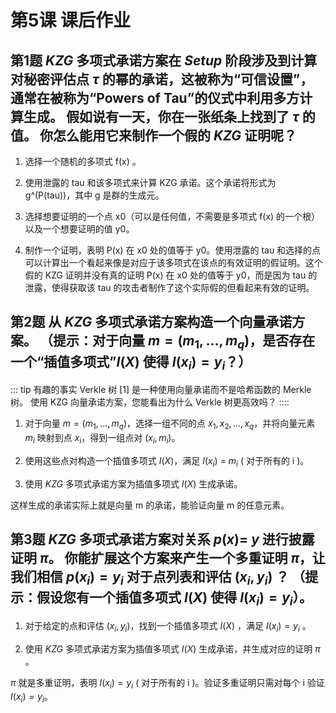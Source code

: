 # 第5课 课后作业

## 第1题 $KZG$ 多项式承诺方案在 $Setup$ 阶段涉及到计算对秘密评估点 $\tau$ 的幂的承诺，这被称为“可信设置”，通常在被称为“Powers of Tau”的仪式中利用多方计算生成。 假如说有一天，你在一张纸条上找到了 $\tau$ 的值。 你怎么能用它来制作一个假的 $KZG$ 证明呢？

1. 选择一个随机的多项式 f(x) 。

2. 使用泄露的 tau 和该多项式来计算 KZG 承诺。这个承诺将形式为 g^(P(tau))，其中 g 是群的生成元。

3. 选择想要证明的一个点 x0（可以是任何值，不需要是多项式 f(x) 的一个根）以及一个想要证明的值 y0。

4. 制作一个证明，表明 P(x) 在 x0 处的值等于 y0。使用泄露的 tau 和选择的点可以计算出一个看起来像是对应于该多项式在该点的有效证明的假证明。这个假的 KZG 证明并没有真的证明 P(x) 在 x0 处的值等于 y0，而是因为 tau 的泄露，使得获取该 tau 的攻击者制作了这个实际假的但看起来有效的证明。


## 第2题 从 $KZG$ 多项式承诺方案构造一个**向量承诺方案**。 （提示：对于向量 $m=\left(m_{1}, \ldots, m_{q}\right)$，是否存在一个“插值多项式”$I(X)$ 使得 $I\left(x_{i}\right)=y_{i}$？）
::: tip 有趣的事实
Verkle 树 [1] 是一种使用向量承诺而不是哈希函数的 Merkle 树。 使用 KZG 向量承诺方案，您能看出为什么 Verkle 树更高效吗？
::::

1. 对于向量 $m =\left(m_{1}, ..., m_{q}\right)$，选择一组不同的点 $x_{1}, x_{2}, ..., x_{q}$，并将向量元素 $m_{i}$ 映射到点 $x_{i}$，得到一组点对 $\left(x_{i}, m_{i}\right)$。

2. 使用这些点对构造一个插值多项式 $I(X)$，满足 $I\left(x_{i}\right)$ = $m_{i}$ ( 对于所有的 i )。

3. 使用 $KZG$ 多项式承诺方案为插值多项式 $I(X)$ 生成承诺。

这样生成的承诺实际上就是向量 m 的承诺，能验证向量 m 的任意元素。


## 第3题  $KZG$ 多项式承诺方案对关系 $p(x)=$ $y$ 进行披露证明 $\pi$。 你能扩展这个方案来产生一个多重证明 $\pi$，让我们相信 $p\left(x_{i}\right)=y_{i}$ 对于点列表和评估 $\left(x_{i }, y_{i}\right)$ ？ （提示：假设您有一个插值多项式 $I(X)$ 使得 $I\left(x_{i}\right)=y_{i}$）。

1. 对于给定的点和评估 $\left(x_{i }, y_{i}\right)$，找到一个插值多项式 $I(X)$ ，满足 $I\left(x_{i}\right)=y_{i}$ 。

2. 使用 $KZG$ 多项式承诺方案为插值多项式 $I(X)$ 生成承诺，并生成对应的证明 $\pi$ 。

$\pi$ 就是多重证明，表明 $I\left(x_{i}\right)=y_{i}$ ( 对于所有的 i )。验证多重证明只需对每个 i 验证 $I\left(x_{i}\right)=y_{i}$。
